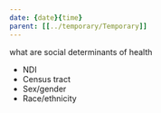```yaml
---
date: {date}{time}
parent: [[../temporary/Temporary]]
---
```


what are social determinants of health
- NDI
- Census tract
- Sex/gender
- Race/ethnicity

